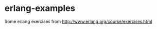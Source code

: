 erlang-examples
===============

Some erlang exercises from http://www.erlang.org/course/exercises.html
